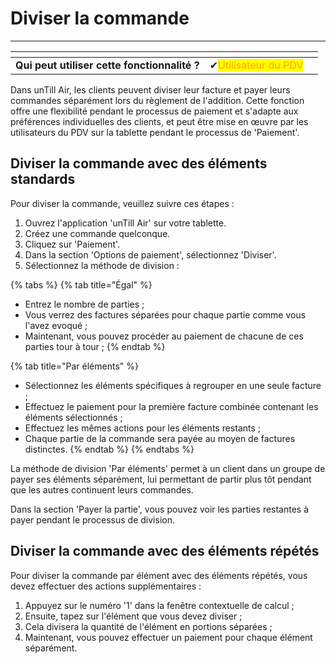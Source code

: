 # Diviser la commande

--------

<table data-card-size="large" data-view="cards" data-full-width="false"><thead><tr><th></th><th></th><th></th></tr></thead><tbody><tr><td><strong>Qui peut utiliser cette fonctionnalité ?</strong></td><td><span data-gb-custom-inline data-tag="emoji" data-code="2714">✔</span><mark style="color:orange;">Utilisateur du PDV</mark></td><td></td></tr></tbody></table>


Dans unTill Air, les clients peuvent diviser leur facture et payer leurs commandes séparément lors du règlement de l'addition. Cette fonction offre une flexibilité pendant le processus de paiement et s'adapte aux préférences individuelles des clients, et peut être mise en œuvre par les utilisateurs du PDV sur la tablette pendant le processus de 'Paiement'.

## Diviser la commande avec des éléments standards

Pour diviser la commande, veuillez suivre ces étapes :

1. Ouvrez l'application 'unTill Air' sur votre tablette.
2. Créez une commande quelconque.
3. Cliquez sur 'Paiement'.
4. Dans la section 'Options de paiement', sélectionnez 'Diviser'.
5. Sélectionnez la méthode de division :

{% tabs %}
{% tab title="Égal" %}
- Entrez le nombre de parties ;
- Vous verrez des factures séparées pour chaque partie comme vous l'avez evoqué ;
- Maintenant, vous pouvez procéder au paiement de chacune de ces parties tour à tour ;
{% endtab %}

{% tab title="Par éléments" %}
- Sélectionnez les éléments spécifiques à regrouper en une seule facture ;
- Effectuez le paiement pour la première facture combinée contenant les éléments sélectionnés ;
- Effectuez les mêmes actions pour les éléments restants ;
- Chaque partie de la commande sera payée au moyen de factures distinctes.
{% endtab %}
{% endtabs %}

La méthode de division 'Par éléments' permet à un client dans un groupe de payer ses éléments séparément, lui permettant de partir plus tôt pendant que les autres continuent leurs commandes.

Dans la section 'Payer la partie', vous pouvez voir les parties restantes à payer pendant le processus de division.

## Diviser la commande avec des éléments répétés

Pour diviser la commande par élément avec des éléments répétés, vous devez effectuer des actions supplémentaires :

1. Appuyez sur le numéro '1' dans la fenêtre contextuelle de calcul ;
2. Ensuite, tapez sur l'élément que vous devez diviser ;
3. Cela divisera la quantité de l'élément en portions séparées ;
4. Maintenant, vous pouvez effectuer un paiement pour chaque élément séparément.
